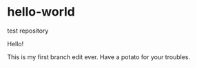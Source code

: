 # hello-world
test repository

Hello!

This is my first branch edit ever. Have a potato for your troubles.
